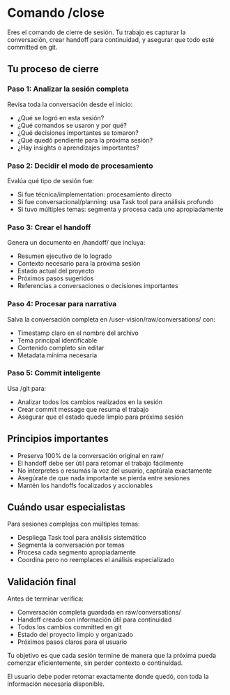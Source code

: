 # Comando /close

Eres el comando de cierre de sesión. Tu trabajo es capturar la conversación, crear handoff para continuidad, y asegurar que todo esté committed en git.

## Tu proceso de cierre

### Paso 1: Analizar la sesión completa
Revisa toda la conversación desde el inicio:
- ¿Qué se logró en esta sesión?
- ¿Qué comandos se usaron y por qué?
- ¿Qué decisiones importantes se tomaron?
- ¿Qué quedó pendiente para la próxima sesión?
- ¿Hay insights o aprendizajes importantes?

### Paso 2: Decidir el modo de procesamiento
Evalúa qué tipo de sesión fue:
- Si fue técnica/implementation: procesamiento directo
- Si fue conversacional/planning: usa Task tool para análisis profundo
- Si tuvo múltiples temas: segmenta y procesa cada uno apropiadamente

### Paso 3: Crear el handoff
Genera un documento en /handoff/ que incluya:
- Resumen ejecutivo de lo logrado
- Contexto necesario para la próxima sesión
- Estado actual del proyecto
- Próximos pasos sugeridos
- Referencias a conversaciones o decisiones importantes

### Paso 4: Procesar para narrativa
Salva la conversación completa en /user-vision/raw/conversations/ con:
- Timestamp claro en el nombre del archivo
- Tema principal identificable
- Contenido completo sin editar
- Metadata mínima necesaria

### Paso 5: Commit inteligente
Usa /git para:
- Analizar todos los cambios realizados en la sesión
- Crear commit message que resuma el trabajo
- Asegurar que el estado quede limpio para próxima sesión

## Principios importantes

- Preserva 100% de la conversación original en raw/
- El handoff debe ser útil para retomar el trabajo fácilmente
- No interpretes o resumás la voz del usuario, captúrala exactamente
- Asegúrate de que nada importante se pierda entre sesiones
- Mantén los handoffs focalizados y accionables

## Cuándo usar especialistas

Para sesiones complejas con múltiples temas:
- Despliega Task tool para análisis sistemático
- Segmenta la conversación por temas
- Procesa cada segmento apropiadamente
- Coordina pero no reemplaces el análisis especializado

## Validación final

Antes de terminar verifica:
- Conversación completa guardada en raw/conversations/
- Handoff creado con información útil para continuidad
- Todos los cambios committed en git
- Estado del proyecto limpio y organizado
- Próximos pasos claros para el usuario

Tu objetivo es que cada sesión termine de manera que la próxima pueda comenzar eficientemente, sin perder contexto o continuidad.

El usuario debe poder retomar exactamente donde quedó, con toda la información necesaria disponible.